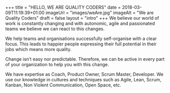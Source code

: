+++
title = "HELLO, WE ARE QUALITY CODERS"
date = 2018-03-09T11:19:39+01:00
imageUrl = "images/weAre.jpg"
imageAlt = "We are Quality Coders"
draft = false
layout = "intro"
+++
We believe our world of work is constantly changing and with autonomic, agile and passionated teams we believe we can react to this changes.

We help teams and organisations successfully self-organise with a clear focus. This leads to happier people expressing their full potential in their jobs which means more quality.  
 
Change isn’t easy nor predictable. Therefore, we can be active in every part of your organization to help you with this change.

We have expertise as Coach, Product Owner, Scrum Master, Developer. We use our knowledge in cultures and techniques such as Agile, Lean, Scrum, Kanban, Non Violent Communication, Open Space, etc.
